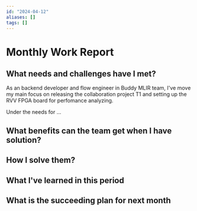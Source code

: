 ```yaml
---
id: "2024-04-12"
aliases: []
tags: []
---
```


# Monthly Work Report

## What needs and challenges have I met?

As an backend developer and flow engineer in Buddy MLIR team, I've move my main focus on
releasing the collaboration project T1 and setting up the RVV FPGA board for perfomance analyzing.

Under the needs for ...

## What benefits can the team get when I have solution?

## How I solve them?

## What I've learned in this period

## What is the succeeding plan for next month

